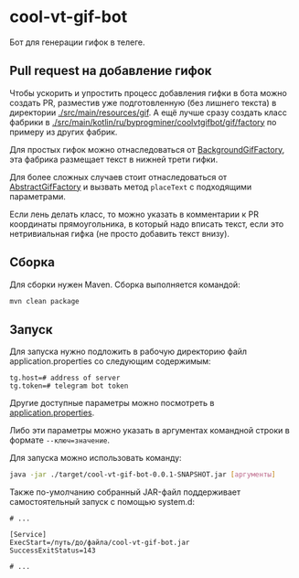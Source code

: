 # cool-vt-gif-bot

Бот для генерации гифок в телеге.

## Pull request на добавление гифок

Чтобы ускорить и упростить процесс добавления гифки в бота можно создать PR,
разместив уже подготовленную (без лишнего текста) в директории [./src/main/resources/gif](./src/main/resources/gif).
А ещё лучше сразу создать класс фабрики в [./src/main/kotlin/ru/byprogminer/coolvtgifbot/gif/factory](./src/main/kotlin/ru/byprogminer/coolvtgifbot/gif/factory)
по примеру из других фабрик.

Для простых гифок можно отнаследоваться от [BackgroundGifFactory](./src/main/kotlin/ru/byprogminer/coolvtgifbot/gif/factory/BackgroundGifFactory.kt),
эта фабрика размещает текст в нижней трети гифки.

Для более сложных случаев стоит отнаследоваться от [AbstractGifFactory](./src/main/kotlin/ru/byprogminer/coolvtgifbot/gif/factory/AbstractGifFactory.kt)
и вызвать метод `placeText` с подходящими параметрами.

Если лень делать класс, то можно указать в комментарии к PR координаты прямоугольника, в который надо вписать текст,
если это нетривиальная гифка (не просто добавить текст внизу).

## Сборка

Для сборки нужен Maven. Сборка выполняется командой:

```bash
mvn clean package
```

## Запуск

Для запуска нужно подложить в рабочую директорию файл application.properties со следующим содержимым:

```properties
tg.host=# address of server
tg.token=# telegram bot token
```

Другие доступные параметры можно посмотреть в [application.properties](./src/main/resources/application.properties).

Либо эти параметры можно указать в аргументах командной строки в формате `--ключ=значение`.

Для запуска можно использовать команду:

```bash
java -jar ./target/cool-vt-gif-bot-0.0.1-SNAPSHOT.jar [аргументы]
```

Также по-умолчанию собранный JAR-файл поддерживает самостоятельный запуск с помощью system.d:
```
# ...

[Service]
ExecStart=/путь/до/файла/cool-vt-gif-bot.jar
SuccessExitStatus=143

# ...
```
